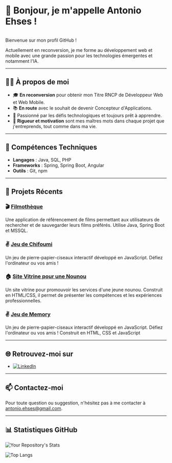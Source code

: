 # 👋 Bonjour, je m'appelle Antonio Ehses !

<p align="center">
<img src="https://github.com/tonioshakka/img/blob/main/main-qimg-78fad88d63a0dcc9db8e07e1180df49f-pjlq.jpg)" alt="">
</p>

Bienvenue sur mon profil GitHub ! 

Actuellement en reconversion, je me forme au développement web et mobile avec une grande passion pour les technologies émergentes et notamment l'IA. 

---

## 🧑‍💻 À propos de moi

- 🎓 **En reconversion** pour obtenir mon Titre RNCP de Développeur Web et Web Mobile.
- 📚 **En route** avec le souhait de devenir Concepteur d'Applications.
- 🌟 Passionné par les défis technologiques et toujours prêt à apprendre.
- 💼 **Rigueur et motivation** sont mes maîtres mots dans chaque projet que j'entreprends, tout comme dans ma vie.

---

## 🔧 Compétences Techniques

- **Langages** : Java, SQL, PHP
- **Frameworks** : Spring, Spring Boot, Angular
- **Outils** : Git, npm

---

## 🚀 Projets Récents

### 🎬 [Filmothèque](https://github.com/tonioshakka/filmotheque)
Une application de référencement de films permettant aux utilisateurs de rechercher et de sauvegarder leurs films préférés. Utilise Java, Spring Boot et MSSQL.

### ✌️ [Jeu de Chifoumi](https://github.com/tonioshakka/Chifoumi)
Un jeu de pierre-papier-ciseaux interactif développé en JavaScript. Défiez l'ordinateur ou vos amis !

### 🏠 [Site Vitrine pour une Nounou](https://github.com/tonioshakka/Site-vitrine-nounou)
Un site vitrine pour promouvoir les services d'une jeune nounou. Construit en HTML/CSS, il permet de présenter les compétences et les expériences professionnelles.

### ✌️ [Jeu de Memory](https://https://github.com/tonioshakka/memory-js)
Un jeu de pierre-papier-ciseaux interactif développé en JavaScript. Défiez l'ordinateur ou vos amis ! Construit en HTML, CSS et JavaScript

---

## 🌐 Retrouvez-moi sur

- [![LinkedIn](https://img.shields.io/badge/LinkedIn-blue?logo=linkedin&logoColor=white)](https://www.linkedin.com/in/antonio-ehses-b21a22295/)

---

## 📫 Contactez-moi

Pour toute question ou suggestion, n'hésitez pas à me contacter à [antonio.ehses@gmail.com](mailto:antonio.ehses@gmail.com).

---

## 📊 Statistiques GitHub

![Your Repository's Stats](https://github-readme-stats.vercel.app/api?username=Tonioshakka&show_icons=true&theme=radical)

![Top Langs](https://github-readme-stats.vercel.app/api/top-langs/?username=Tonioshakka&layout=compact&theme=radical)
